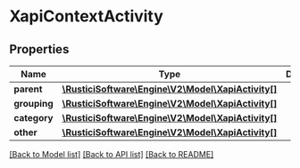# XapiContextActivity

## Properties
Name | Type | Description | Notes
------------ | ------------- | ------------- | -------------
**parent** | [**\RusticiSoftware\Engine\V2\Model\XapiActivity[]**](XapiActivity.md) |  | [optional] 
**grouping** | [**\RusticiSoftware\Engine\V2\Model\XapiActivity[]**](XapiActivity.md) |  | [optional] 
**category** | [**\RusticiSoftware\Engine\V2\Model\XapiActivity[]**](XapiActivity.md) |  | [optional] 
**other** | [**\RusticiSoftware\Engine\V2\Model\XapiActivity[]**](XapiActivity.md) |  | [optional] 

[[Back to Model list]](../README.md#documentation-for-models) [[Back to API list]](../README.md#documentation-for-api-endpoints) [[Back to README]](../README.md)


